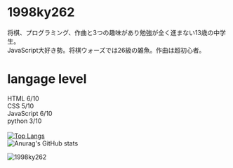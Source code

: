 # 1998ky262
将棋、プログラミング、作曲と3つの趣味があり勉強が全く進まない13歳の中学生。<br>
JavaScript大好き勢。将棋ウォーズでは26級の雑魚。作曲は超初心者。<br>
# langage level
HTML 6/10<br>
CSS  5/10<br>
JavaScript 6/10<br>
python 3/10<br><br>
[![Top Langs](https://github-readme-stats.vercel.app/api/top-langs/?username=1998ky262
)](https://github.com/anuraghazra/github-readme-stats)
<br>
![Anurag's GitHub stats](https://github-readme-stats.vercel.app/api?username=1998ky262)

<p align="left"> <img src="https://komarev.com/ghpvc/?username=1998ky262&label=Profile%20views&color=0e75b6&style=flat" alt="1998ky262"></p> 

